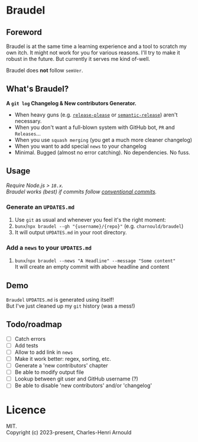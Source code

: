 # Braudel

## Foreword

Braudel is at the same time a learning experience and a tool to scratch my own itch. It might not work for you for various reasons. I'll try to make it robust in the future. But currently it serves me kind of-well.

Braudel does **not** follow `semVer`.

## What's Braudel?

**A `git log` Changelog & New contributors Generator.**

- When heavy guns (e.g. [`release-please`](https://github.com/googleapis/release-please) or [`semantic-release`](https://github.com/semantic-release/semantic-release)) aren't necessary.
- When you don't want a full-blown system with GitHub bot, `PR` and `Releases`...
- When you use `squash merging` (you get a much more cleaner changelog)
- When you want to add special `news` to your changelog
- Minimal. Bugged (almost no error catching). No dependencies. No fuss.

## Usage

_Require Node.js > `18.x`._  
_Braudel works (best) if commits follow [conventional commits](https://www.conventionalcommits.org/en/v1.0.0/)._

### Generate an `UPDATES.md`

1. Use `git` as usual and whenever you feel it's the right moment:
2. `bunx`/`npx braudel --gh "{username}/{repo}"` (e.g. `charnould/braudel`)
3. It will output `UPDATES.md` in your root directory.

### Add a `news` to your `UPDATES.md`

1. `bunx`/`npx braudel --news "A Headline" --message "Some content"`  
   It will create an empty commit with above headline and content

## Demo

`Braudel` `UPDATES.md` is generated using itself!  
But I've just cleaned up my `git` history (was a mess!)

## Todo/roadmap

- [ ] Catch errors
- [ ] Add tests
- [ ] Allow to add link in `news`
- [ ] Make it work better: regex, sorting, etc.
- [ ] Generate a 'new contributors' chapter
- [ ] Be able to modify output file
- [ ] Lookup between git user and GitHub username (?)
- [ ] Be able to disable 'new contributors' and/or 'changelog'

# Licence

MIT.  
Copyright (c) 2023-present, Charles-Henri Arnould
